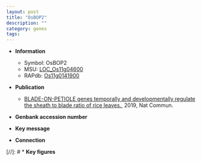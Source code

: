 ```yaml
---
layout: post
title: "OsBOP2"
description: ""
category: genes
tags: 
---
```


* **Information**  
    + Symbol: OsBOP2  
    + MSU: [LOC_Os11g04600](http://rice.plantbiology.msu.edu/cgi-bin/ORF_infopage.cgi?orf=LOC_Os11g04600)  
    + RAPdb: [Os11g0141900](http://rapdb.dna.affrc.go.jp/viewer/gbrowse_details/irgsp1?name=Os11g0141900)  

* **Publication**  
    + [BLADE-ON-PETIOLE genes temporally and developmentally regulate the sheath to blade ratio of rice leaves.](http://www.ncbi.nlm.nih.gov/pubmed?term=BLADE-ON-PETIOLE+genes+temporally+and+developmentally+regulate+the+sheath+to+blade+ratio+of+rice+leaves.%5BTitle%5D), 2019, Nat Commun.

* **Genbank accession number**  

* **Key message**  

* **Connection**  

[//]: # * **Key figures**  


